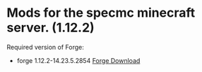 # Mods for the specmc minecraft server. (1.12.2)
Required version of Forge: 
- forge 1.12.2-14.23.5.2854
[Forge Download](https://files.minecraftforge.net/maven/net/minecraftforge/forge/1.12.2-14.23.5.2854/forge-1.12.2-14.23.5.2854-installer.jar)
